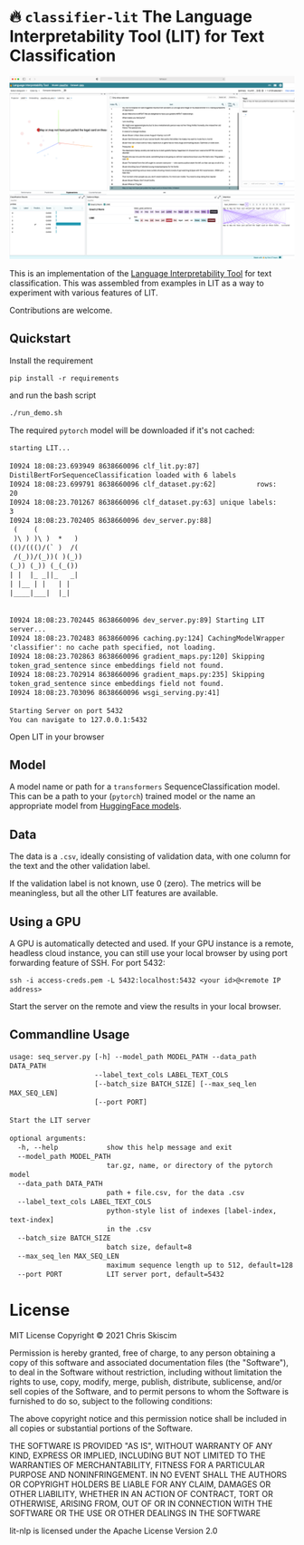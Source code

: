 # 🔥 `classifier-lit` The Language Interpretability Tool (LIT) for Text Classification

![](classifier_lit/static/demo.png)

This is an implementation of the
[Language Interpretability Tool](https://pair-code.github.io/lit/) for text classification.
This was assembled from examples in LIT as a way to
experiment with various features of LIT.

Contributions are welcome.

## Quickstart
Install the requirement
```
pip install -r requirements
```
and run the bash script
```bash
./run_demo.sh
```
The required `pytorch` model will be downloaded if it's not cached:
```
starting LIT...

I0924 18:08:23.693949 8638660096 clf_lit.py:87] DistilBertForSequenceClassification loaded with 6 labels
I0924 18:08:23.699791 8638660096 clf_dataset.py:62]          rows:   20
I0924 18:08:23.701267 8638660096 clf_dataset.py:63] unique labels:    3
I0924 18:08:23.702405 8638660096 dev_server.py:88]
 (    (
 )\ ) )\ )  *   )
(()/((()/(` )  /(
 /(_))/(_))( )(_))
(_)) (_)) (_(_())
| |  |_ _||_   _|
| |__ | |   | |
|____|___|  |_|


I0924 18:08:23.702445 8638660096 dev_server.py:89] Starting LIT server...
I0924 18:08:23.702483 8638660096 caching.py:124] CachingModelWrapper 'classifier': no cache path specified, not loading.
I0924 18:08:23.702863 8638660096 gradient_maps.py:120] Skipping token_grad_sentence since embeddings field not found.
I0924 18:08:23.702914 8638660096 gradient_maps.py:235] Skipping token_grad_sentence since embeddings field not found.
I0924 18:08:23.703096 8638660096 wsgi_serving.py:41]

Starting Server on port 5432
You can navigate to 127.0.0.1:5432
```

Open LIT in your browser

## Model
A model name or path for a `transformers` SequenceClassification model. 
This can be a path to your (`pytorch`) trained model or the name an appropriate
model from [HuggingFace models](https://huggingface.co/models).

## Data
The data is a `.csv`,  ideally consisting of validation data, with one column
for the text and the other validation label. 

If the validation label is not known, use 0 (zero). 
The metrics will be meaningless, but all the other LIT features are
available.


## Using a GPU
A GPU is automatically detected and used.
If your GPU instance is a remote, headless cloud instance, you can still
use your local browser by using port forwarding feature of SSH. For port 5432:

```
ssh -i access-creds.pem -L 5432:localhost:5432 <your id>@<remote IP address>
```

Start the server on the remote and view the results in your local browser.

## Commandline Usage
```
usage: seq_server.py [-h] --model_path MODEL_PATH --data_path DATA_PATH
                     --label_text_cols LABEL_TEXT_COLS
                     [--batch_size BATCH_SIZE] [--max_seq_len MAX_SEQ_LEN]
                     [--port PORT]

Start the LIT server

optional arguments:
  -h, --help            show this help message and exit
  --model_path MODEL_PATH
                        tar.gz, name, or directory of the pytorch model
  --data_path DATA_PATH
                        path + file.csv, for the data .csv
  --label_text_cols LABEL_TEXT_COLS
                        python-style list of indexes [label-index, text-index]
                        in the .csv
  --batch_size BATCH_SIZE
                        batch size, default=8
  --max_seq_len MAX_SEQ_LEN
                        maximum sequence length up to 512, default=128
  --port PORT           LIT server port, default=5432
```

# License
MIT License Copyright &copy; 2021 Chris Skiscim

Permission is hereby granted, free of charge, to any person obtaining a copy
of this software and associated documentation files (the "Software"), to deal
in the Software without restriction, including without limitation the rights
to use, copy, modify, merge, publish, distribute, sublicense, and/or sell
copies of the Software, and to permit persons to whom the Software is
furnished to do so, subject to the following conditions:

The above copyright notice and this permission notice shall be included in all
copies or substantial portions of the Software.

THE SOFTWARE IS PROVIDED "AS IS", WITHOUT WARRANTY OF ANY KIND, EXPRESS OR
IMPLIED, INCLUDING BUT NOT LIMITED TO THE WARRANTIES OF MERCHANTABILITY,
FITNESS FOR A PARTICULAR PURPOSE AND NONINFRINGEMENT. IN NO EVENT SHALL THE
AUTHORS OR COPYRIGHT HOLDERS BE LIABLE FOR ANY CLAIM, DAMAGES OR OTHER
LIABILITY, WHETHER IN AN ACTION OF CONTRACT, TORT OR OTHERWISE, ARISING FROM,
OUT OF OR IN CONNECTION WITH THE SOFTWARE OR THE USE OR OTHER DEALINGS IN THE
SOFTWARE

lit-nlp is licensed under the Apache License Version 2.0